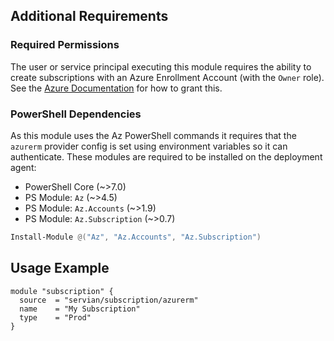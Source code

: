 ## Additional Requirements

### Required Permissions

The user or service principal executing this module requires the ability to create subscriptions with an Azure Enrollment Account (with the `Owner` role). See the [Azure Documentation](https://docs.microsoft.com/en-us/azure/azure-resource-manager/management/grant-access-to-create-subscription?#grant-access) for how to grant this.

### PowerShell Dependencies

As this module uses the Az PowerShell commands it requires that the `azurerm` provider config is set using environment variables so it can authenticate. These modules are required to be installed on the deployment agent:

- PowerShell Core (~>7.0)
- PS Module: `Az` (~>4.5)
- PS Module: `Az.Accounts` (~>1.9)
- PS Module: `Az.Subscription` (~>0.7)

```powershell
Install-Module @("Az", "Az.Accounts", "Az.Subscription")
```

## Usage Example

```hcl
module "subscription" {
  source  = "servian/subscription/azurerm"
  name    = "My Subscription"
  type    = "Prod"
}
```
